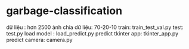 # garbage-classification
dữ liệu : hơn 2500 ảnh
chia dữ liệu: 70-20-10
train: train_test_val.py
test: test.py
load model : load_predict.py
predict tkinter app: tkinter_app.py
predict camera: camera.py
